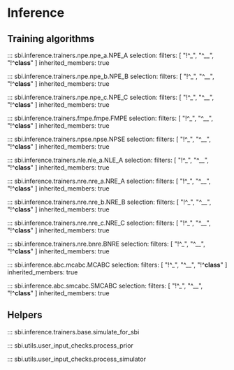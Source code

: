 # Inference

## Training algorithms

::: sbi.inference.trainers.npe.npe_a.NPE_A
    selection:
      filters: [ "!^_", "^__", "!^__class__" ]
      inherited_members: true

::: sbi.inference.trainers.npe.npe_b.NPE_B
    selection:
      filters: [ "!^_", "^__", "!^__class__" ]
      inherited_members: true

::: sbi.inference.trainers.npe.npe_c.NPE_C
    selection:
      filters: [ "!^_", "^__", "!^__class__" ]
      inherited_members: true

::: sbi.inference.trainers.fmpe.fmpe.FMPE
    selection:
      filters: [ "!^_", "^__", "!^__class__" ]
      inherited_members: true

::: sbi.inference.trainers.npse.npse.NPSE
    selection:
      filters: [ "!^_", "^__", "!^__class__" ]
      inherited_members: true

::: sbi.inference.trainers.nle.nle_a.NLE_A
    selection:
      filters: [ "!^_", "^__", "!^__class__" ]
      inherited_members: true

::: sbi.inference.trainers.nre.nre_a.NRE_A
    selection:
      filters: [ "!^_", "^__", "!^__class__" ]
      inherited_members: true

::: sbi.inference.trainers.nre.nre_b.NRE_B
    selection:
      filters: [ "!^_", "^__", "!^__class__" ]
      inherited_members: true

::: sbi.inference.trainers.nre.nre_c.NRE_C
    selection:
      filters: [ "!^_", "^__", "!^__class__" ]
      inherited_members: true

::: sbi.inference.trainers.nre.bnre.BNRE
    selection:
      filters: [ "!^_", "^__", "!^__class__" ]
      inherited_members: true

::: sbi.inference.abc.mcabc.MCABC
    selection:
      filters: [ "!^_", "^__", "!^__class__" ]
      inherited_members: true

::: sbi.inference.abc.smcabc.SMCABC
    selection:
      filters: [ "!^_", "^__", "!^__class__" ]
      inherited_members: true

## Helpers

::: sbi.inference.trainers.base.simulate_for_sbi

::: sbi.utils.user_input_checks.process_prior

::: sbi.utils.user_input_checks.process_simulator
